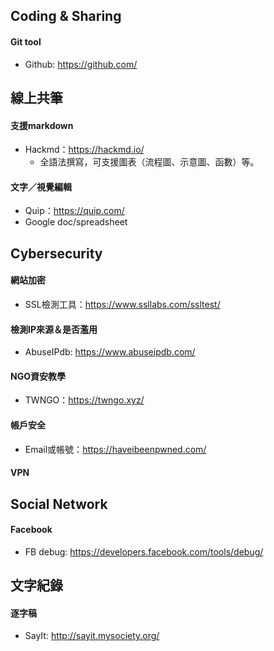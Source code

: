 ## Coding & Sharing
#### Git tool
- Github: https://github.com/

## 線上共筆
#### 支援markdown
- Hackmd：https://hackmd.io/
    * 全語法撰寫，可支援圖表（流程圖、示意圖、函數）等。
  
#### 文字／視覺編輯
- Quip：https://quip.com/
- Google doc/spreadsheet

## Cybersecurity

#### 網站加密
- SSL檢測工具：https://www.ssllabs.com/ssltest/

#### 檢測IP來源＆是否濫用
- AbuseIPdb: https://www.abuseipdb.com/
  
#### NGO資安教學
- TWNGO：https://twngo.xyz/

#### 帳戶安全
- Email或帳號：https://haveibeenpwned.com/

#### VPN


## Social Network
#### Facebook
- FB debug: https://developers.facebook.com/tools/debug/

## 文字紀錄
#### 逐字稿
- SayIt: http://sayit.mysociety.org/
